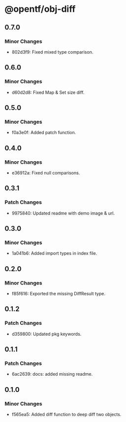 # @opentf/obj-diff

## 0.7.0

### Minor Changes

- 802d3f9: Fixed mixed type comparison.

## 0.6.0

### Minor Changes

- d60d2d8: Fixed Map & Set size diff.

## 0.5.0

### Minor Changes

- f0a3e0f: Added patch function.

## 0.4.0

### Minor Changes

- e36912a: Fixed null comparisons.

## 0.3.1

### Patch Changes

- 9975840: Updated readme with demo image & url.

## 0.3.0

### Minor Changes

- 1a041b6: Added import types in index file.

## 0.2.0

### Minor Changes

- f85f616: Exported the missing DiffResult type.

## 0.1.2

### Patch Changes

- d359800: Updated pkg keywords.

## 0.1.1

### Patch Changes

- 6ac2639: docs: added missing readme.

## 0.1.0

### Minor Changes

- f565ea5: Added diff function to deep diff two objects.
